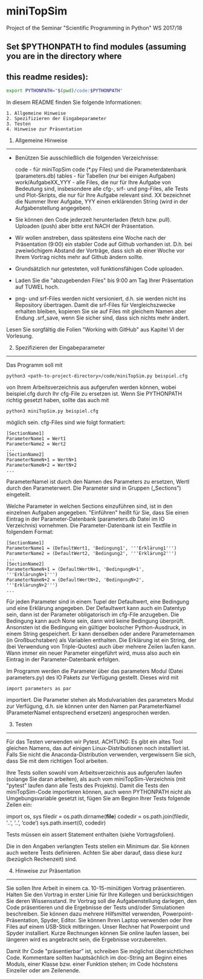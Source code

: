 # miniTopSim
Project of the Seminar "Scientific Programming in Python" WS 2017/18

## Set $PYTHONPATH to find modules (assuming you are in the directory where
## this readme resides):
```bash
export PYTHONPATH="$(pwd)/code:$PYTHONPATH"
```

In diesem README finden Sie folgende Informationen:

    1. Allgemeine Hinweise
    2. Spezifizieren der Eingabeparameter
    3. Testen
    4. Hinweise zur Präsentation
    
    
1. Allgemeine Hinweise
----------------------

- Benützen Sie ausschließlich die folgenden Verzeichnisse:

    code - für miniTopSim code (*.py Files) und die Parameterdatenbank (parameters.db)
    tables - für Tabellen (nur bei einigen Aufgaben)
    work/AufgabeXX_YYY - alle Files, die nur für Ihre Aufgabe von Bedeutung sind, insbesondere alle cfg-, srf- und png-Files, alle Tests und Plot-Skripts, die nur für Ihre Aufgabe relevant sind. XX bezeichnet die Nummer Ihrer Aufgabe, YYY einen erklärenden String (wird in der Aufgabenstellung angegeben).

- Sie können den Code jederzeit herunterladen (fetch bzw. pull). Uploaden (push) aber bitte erst NACH der Präsentation.

- Wir wollen anstreben, dass spätestens eine Woche nach der Präsentation (9:00) ein stabiler Code auf Github vorhanden ist. D.h. bei zweiwöchigem Abstand der Vorträge, dass sich ab einer Woche vor Ihrem Vortrag nichts mehr auf Github ändern sollte.

- Grundsätzlich nur getesteten, voll funktionsfähigen Code uploaden.

- Laden Sie die "abzugebenden Files" bis 9:00 am Tag Ihrer Präsentation auf TUWEL hoch.

- png- und srf-Files werden nicht versioniert, d.h. sie werden nicht ins Repository übertragen. Damit die srf-Files für Vergleichszwecke erhalten bleiben, kopieren Sie sie auf Files mit gleichem Namen aber Endung .srf_save, wenn Sie sicher sind, dass sich nichts mehr ändert.

Lesen Sie sorgfältig die Folien "Working with GitHub" aus Kapitel VI der Vorlesung. 


2. Spezifizieren der Eingabeparameter
-------------------------------------

Das Programm soll mit 

    python3 <path-to-project-directory>/code/miniTopSim.py beispiel.cfg

von Ihrem Arbeitsverzeichnis aus aufgerufen werden können, wobei beispiel.cfg durch Ihr cfg-File zu ersetzen ist. Wenn Sie PYTHONPATH richtig gesetzt haben, sollte das auch mit

    python3 miniTopSim.py beispiel.cfg

möglich sein. cfg-Files sind wie folgt formatiert:

    [SectionName1]
    ParameterName1 = Wert1
    ParameterName2 = Wert2
    ...
    [SectionName2]
    ParameterNameN+1 = WertN+1
    ParameterNameN+2 = WertN+2
    ...

ParameterNameI ist durch den Namen des Parameters zu ersetzen, WertI durch den Parameterwert. Die Parameter sind in Gruppen („Sections”) eingeteilt. 

Welche Parameter in welchen Sections einzuführen sind, ist in den einzelnen Aufgaben angegeben. "Einführen" heißt für Sie, dass Sie einen Eintrag in der Parameter-Datenbank (parameters.db Datei im IO Verzeichnis) vornehmen. Die Parameter-Datenbank ist ein Textfile in folgendem Format:

    [SectionName1]
    ParameterName1 = (DefaultWert1, 'Bedingung1', '''Erklärung1''')
    ParameterName2 = (DefaultWert2, 'Bedingung2', '''Erklärung2''')
    ...
    [SectionName2]
    ParameterNameN+1 = (DefaultWertN+1, 'BedingungN+1', '''ErklärungN+1''')
    ParameterNameN+2 = (DefaultWertN+2, 'BedingungN+2', '''ErklärungN+2''')
    ...

Für jeden Parameter sind in einem Tupel der Defaultwert, eine Bedingung und eine Erklärung angegeben. Der Defaultwert kann auch ein Datentyp sein, dann ist der Parameter obligatorisch im cfg-File anzugeben. Die Bedingung kann auch None sein, dann wird keine Bedingung überprüft. Ansonsten ist die Bedingung ein gültiger boolscher Python-Ausdruck, in einem String gespeichert. Er kann denselben oder andere Parameternamen (in Großbuchstaben) als Variablen enthalten. Die Erklärung ist ein String, der (bei Verwendung von Triple-Quotes) auch über mehrere Zeilen laufen kann. Wann immer ein neuer Parameter eingeführt wird, muss also auch ein Eintrag in der Parameter-Datenbank erfolgen.

Im Programm werden die Parameter über das parameters Modul (Datei parameters.py) des IO Pakets zur Verfügung gestellt. Dieses wird mit

    import parameters as par

importiert. Die Parameter stehen als Modulvariablen des parameters Modul zur Verfügung, d.h. sie können unter den Namen par.ParameterNameI (ParameterNameI entsprechend ersetzen) angesprochen werden.


3. Testen
---------

Für das Testen verwenden wir Pytest. ACHTUNG: Es gibt ein altes Tool gleichen Namens, das auf einigen Linux-Distributionen noch installiert ist. Falls Sie nicht die Anaconda-Distribution verwenden, vergewissern Sie sich, dass Sie mit dem richtigen Tool arbeiten.

Ihre Tests sollen sowohl vom Arbeitsverzeichnis aus aufgerufen laufen (solange Sie daran arbeiten), als auch vom miniTopSim-Verzeichnis (mit "pytest" laufen dann alle Tests des Projekts). Damit die Tests den miniTopSim-Code importieren können, auch wenn PYTHONPATH nicht als Umgebungsvariable gesetzt ist, fügen Sie am Beginn Ihrer Tests folgende Zeilen ein:

import os, sys
filedir = os.path.dirname(__file__)
codedir = os.path.join(filedir, '..', ’..’, ’code’)
sys.path.insert(0, codedir)

Tests müssen ein assert Statement enthalten (siehe Vortragsfolien).

Die in den Angaben verlangten Tests stellen ein Minimum dar. Sie können auch weitere Tests definieren. Achten Sie aber darauf, dass diese kurz (bezüglich Rechenzeit) sind.


4. Hinweise zur Präsentation
----------------------------

Sie sollen Ihre Arbeit in einem ca. 10-15-minütigen Vortrag präsentieren. Halten Sie den Vortrag in erster Linie für Ihre Kollegen und berücksichtigen Sie deren Wissensstand. Ihr Vortrag soll die Aufgabenstellung darlegen, den Code präsentieren und die Ergebnisse der Tests und/oder Simulationen beschreiben. Sie können dazu mehrere Hilfsmittel verwenden, Powerpoint-Präsentation, Spyder, Editor. Sie können Ihren Laptop verwenden oder Ihre Files auf einem USB-Stick mitbringen. Unser Rechner hat Powerpoint und Spyder installiert. Kurze Rechnungen können Sie online laufen lassen, bei längeren wird es angebracht sein, die Ergebnisse vorzubereiten.

Damit Ihr Code "präsentierbar" ist, schreiben Sie möglichst übersichtlichen Code. Kommentare sollten hauptsächlich im doc-String am Beginn eines Moduls, einer Klasse bzw. einer Funktion stehen; im Code höchstens Einzeiler oder am Zeilenende.

